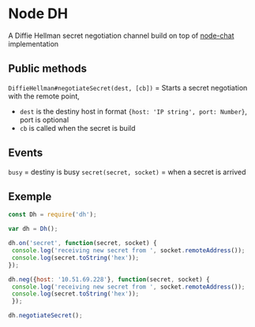# Node DH

A Diffie Hellman secret negotiation channel
build on top of [node-chat](https://github.com/gabriel-araujjo/node-chat) implementation

## Public methods
`DiffieHellman#negotiateSecret(dest, [cb])` = Starts a secret negotiation with the remote point,
                                        
* `dest` is the destiny host in format `{host: 'IP string', port: Number}`, port is optional
* `cb` is called when the secret is build

## Events
`busy` = destiny is busy
`secret(secret, socket)` = when a secret is arrived

## Exemple

```javascript
const Dh = require('dh');

var dh = Dh();

dh.on('secret', function(secret, socket) {
 console.log('receiving new secret from ', socket.remoteAddress());
 console.log(secret.toString('hex'));
});

dh.neg({host: '10.51.69.228'}, function(secret, socket) {
 console.log('receiving new secret from ', socket.remoteAddress());
 console.log(secret.toString('hex'));
 });

dh.negotiateSecret();
```
